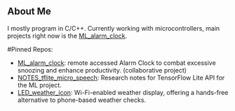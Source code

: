 ## About Me
<!--
**a6eline/a6eline** is a ✨ _special_ ✨ repository because its `README.md` (this file) appears on your GitHub profile.

Here are some ideas to get you started:

- 🔭 I’m currently working on ...
- 🌱 I’m currently learning ...
- 👯 I’m looking to collaborate on ...
- 🤔 I’m looking for help with ...
- 💬 Ask me about ...
- 📫 How to reach me: ...
- 😄 Pronouns: ...
- ⚡ Fun fact: ...
-->

I mostly program in C/C++. Currently working with microcontrollers, main projects right now is the [ML_alarm_clock](https://github.com/a6eline/ML_alarm_clock).

#Pinned Repos:
- [ML_alarm_clock](https://github.com/a6eline/ML_alarm_clock): remote accessed Alarm Clock to combat excessive snoozing and enhance productivity. (collaborative project)
- [NOTES_tflite_micro_speech](https://github.com/a6eline/NOTES_tflite-micro_speech): Research notes for TensorFlow Lite API for the ML project.
- [LED_weather_icon](https://github.com/a6eline/LED_weather_icon): Wi-Fi-enabled weather display, offering a hands-free alternative to phone-based weather checks.

